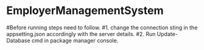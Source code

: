 # EmployerManagementSystem

#Before running steps need to follow.
#1. change the connection sting in the appsetting.json accordingly with the server details.
#2. Run Update-Database cmd in package manager console.
